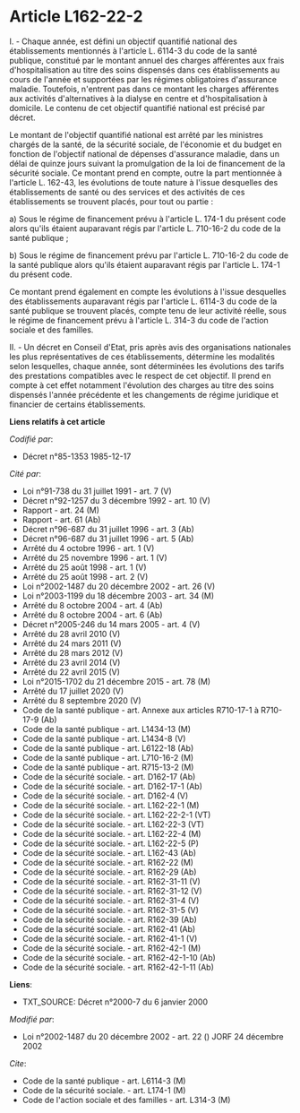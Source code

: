 # Article L162-22-2

I. - Chaque année, est défini un objectif quantifié national des établissements mentionnés à l'article L. 6114-3 du code de
la santé publique, constitué par le montant annuel des charges afférentes aux frais d'hospitalisation au titre des soins
dispensés dans ces établissements au cours de l'année et supportées par les régimes obligatoires d'assurance maladie.
Toutefois, n'entrent pas dans ce montant les charges afférentes aux activités d'alternatives à la dialyse en centre et
d'hospitalisation à domicile. Le contenu de cet objectif quantifié national est précisé par décret.

Le montant de l'objectif quantifié national est arrêté par les ministres chargés de la santé, de la sécurité sociale, de
l'économie et du budget en fonction de l'objectif national de dépenses d'assurance maladie, dans un délai de quinze jours
suivant la promulgation de la loi de financement de la sécurité sociale. Ce montant prend en compte, outre la part mentionnée
à l'article L. 162-43, les évolutions de toute nature à l'issue desquelles des établissements de santé ou des services et des
activités de ces établissements se trouvent placés, pour tout ou partie :

a) Sous le régime de financement prévu à l'article L. 174-1 du présent code alors qu'ils étaient auparavant régis par
l'article L. 710-16-2 du code de la santé publique ;

b) Sous le régime de financement prévu par l'article L. 710-16-2 du code de la santé publique alors qu'ils étaient auparavant
régis par l'article L. 174-1 du présent code.

Ce montant prend également en compte les évolutions à l'issue desquelles des établissements auparavant régis par l'article L.
6114-3 du code de la santé publique se trouvent placés, compte tenu de leur activité réelle, sous le régime de financement
prévu à l'article L. 314-3 du code de l'action sociale et des familles.

II. - Un décret en Conseil d'Etat, pris après avis des organisations nationales les plus représentatives de ces
établissements, détermine les modalités selon lesquelles, chaque année, sont déterminées les évolutions des tarifs des
prestations compatibles avec le respect de cet objectif. Il prend en compte à cet effet notamment l'évolution des charges au
titre des soins dispensés l'année précédente et les changements de régime juridique et financier de certains établissements.

**Liens relatifs à cet article**

_Codifié par_:

  - Décret n°85-1353 1985-12-17

_Cité par_:

  - Loi n°91-738 du 31 juillet 1991 - art. 7 (V)
  - Décret n°92-1257 du 3 décembre 1992 - art. 10 (V)
  - Rapport - art. 24 (M)
  - Rapport - art. 61 (Ab)
  - Décret n°96-687 du 31 juillet 1996 - art. 3 (Ab)
  - Décret n°96-687 du 31 juillet 1996 - art. 5 (Ab)
  - Arrêté du 4 octobre 1996 - art. 1 (V)
  - Arrêté du 25 novembre 1996 - art. 1 (V)
  - Arrêté du 25 août 1998 - art. 1 (V)
  - Arrêté du 25 août 1998 - art. 2 (V)
  - Loi n°2002-1487 du 20 décembre 2002 - art. 26 (V)
  - Loi n°2003-1199 du 18 décembre 2003 - art. 34 (M)
  - Arrêté du 8 octobre 2004 - art. 4 (Ab)
  - Arrêté du 8 octobre 2004 - art. 6 (Ab)
  - Décret n°2005-246 du 14 mars 2005 - art. 4 (V)
  - Arrêté du 28 avril 2010 (V)
  - Arrêté du 24 mars 2011 (V)
  - Arrêté du 28 mars 2012 (V)
  - Arrêté du 23 avril 2014 (V)
  - Arrêté du 22 avril 2015 (V)
  - Loi n°2015-1702 du 21 décembre 2015 - art. 78 (M)
  - Arrêté du 17 juillet 2020 (V)
  - Arrêté du 8 septembre 2020 (V)
  - Code de la santé publique - art. Annexe aux articles R710-17-1 à R710-17-9 (Ab)
  - Code de la santé publique - art. L1434-13 (M)
  - Code de la santé publique - art. L1434-8 (V)
  - Code de la santé publique - art. L6122-18 (Ab)
  - Code de la santé publique - art. L710-16-2 (M)
  - Code de la santé publique - art. R715-13-2 (M)
  - Code de la sécurité sociale. - art. D162-17 (Ab)
  - Code de la sécurité sociale. - art. D162-17-1 (Ab)
  - Code de la sécurité sociale. - art. D162-4 (V)
  - Code de la sécurité sociale. - art. L162-22-1 (M)
  - Code de la sécurité sociale. - art. L162-22-2-1 (VT)
  - Code de la sécurité sociale. - art. L162-22-3 (VT)
  - Code de la sécurité sociale. - art. L162-22-4 (M)
  - Code de la sécurité sociale. - art. L162-22-5 (P)
  - Code de la sécurité sociale. - art. L162-43 (Ab)
  - Code de la sécurité sociale. - art. R162-22 (M)
  - Code de la sécurité sociale. - art. R162-29 (Ab)
  - Code de la sécurité sociale. - art. R162-31-11 (V)
  - Code de la sécurité sociale. - art. R162-31-12 (V)
  - Code de la sécurité sociale. - art. R162-31-4 (V)
  - Code de la sécurité sociale. - art. R162-31-5 (V)
  - Code de la sécurité sociale. - art. R162-39 (Ab)
  - Code de la sécurité sociale. - art. R162-41 (Ab)
  - Code de la sécurité sociale. - art. R162-41-1 (V)
  - Code de la sécurité sociale. - art. R162-42-1 (M)
  - Code de la sécurité sociale. - art. R162-42-1-10 (Ab)
  - Code de la sécurité sociale. - art. R162-42-1-11 (Ab)

**Liens**:

  - TXT_SOURCE: Décret n°2000-7 du 6 janvier 2000

_Modifié par_:

  - Loi n°2002-1487 du 20 décembre 2002 - art. 22 () JORF 24 décembre 2002

_Cite_:

  - Code de la santé publique - art. L6114-3 (M)
  - Code de la sécurité sociale. - art. L174-1 (M)
  - Code de l'action sociale et des familles - art. L314-3 (M)
